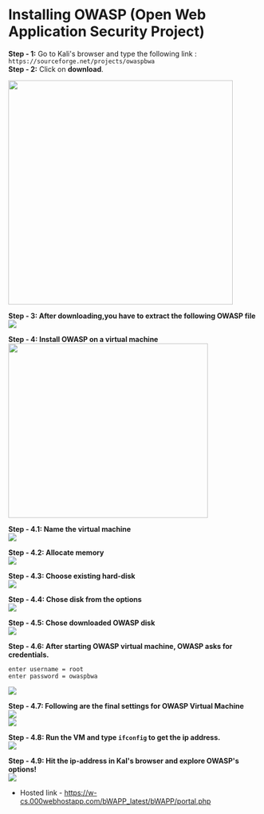 # Installing OWASP (Open Web Application Security Project)

**Step - 1:** Go to Kali's browser and type the following link : `https://sourceforge.net/projects/owaspbwa`<br>
**Step - 2:** Click on **download**.

<img src="./images/01. install_owasp.png" width="450px;"></img>

**Step - 3: After downloading,you have to extract the following OWASP file** <br>
<img src="./images/02. final_downloaded_owasp_file.png" ></img>

**Step - 4: Install OWASP on a virtual machine**<br>
<img src="./images/OWASP_configuration_images/step-1_open_vm.png" height="350px" width="400px"></img><br>

**Step - 4.1: Name the virtual machine**<br>
<img src="./images/OWASP_configuration_images/step_2_name_vm.png"></img><br>

**Step - 4.2: Allocate memory**<br>
<img src="./images/OWASP_configuration_images/step_3_allocate_memory.png"></img><br>

**Step - 4.3: Choose existing hard-disk**<br>
<img src="./images/OWASP_configuration_images/step_4_chose_existing_hard_disk.png"></img><br>

**Step - 4.4: Chose disk from the options**<br>
<img src="./images/OWASP_configuration_images/step_5_chose_from_options.png"></img><br>


**Step - 4.5: Chose downloaded OWASP disk**<br>
<img src="./images/OWASP_configuration_images/step_6_click_on_first_folder.png"></img><br>

**Step - 4.6: After starting OWASP virtual machine, OWASP asks for credentials.**<br>
```
enter username = root
enter password = owaspbwa
```
<img src="./images/OWASP_configuration_images/step_7_owasp_asks_for_creds.png"></img><br>

**Step - 4.7: Following are the final settings for OWASP Virtual Machine**<br>
<img src="./images/OWASP_configuration_images/step_9_goto_settings.png"></img><br>
<img src="./images/OWASP_configuration_images/step_8_final_settings_for_owasp.png"></img><br>

**Step - 4.8:  Run the VM and type `ifconfig` to get the ip address.**<br>
<img src="./images/OWASP_configuration_images/step_10_type_ifconfig_to_get_ipaddress.png"></img><br>

**Step - 4.9: Hit the ip-address in Kal's browser and explore OWASP's options!**<br>
<img src="./images/OWASP_configuration_images/step_11_hit_ipaddress_in_browser.png"></img><br>

* Hosted link - https://w-cs.000webhostapp.com/bWAPP_latest/bWAPP/portal.php




